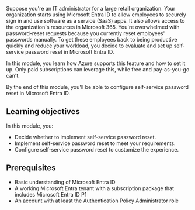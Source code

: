 Suppose you're an IT administrator for a large retail organization. Your organization starts using Microsoft Entra ID to allow employees to securely sign in and use software as a service (SaaS) apps. It also allows access to the organization's resources in Microsoft 365. You're overwhelmed with password-reset requests because you currently reset employees' passwords manually. To get these employees back to being productive quickly and reduce your workload, you decide to evaluate and set up self-service password reset in Microsoft Entra ID.

In this module, you learn how Azure supports this feature and how to set it up. Only paid subscriptions can leverage this, while free and pay-as-you-go can't.

By the end of this module, you'll be able to configure self-service password reset in Microsoft Entra ID.

## Learning objectives

In this module, you:

- Decide whether to implement self-service password reset.
- Implement self-service password reset to meet your requirements.
- Configure self-service password reset to customize the experience.

## Prerequisites

- Basic understanding of Microsoft Entra ID
- A working Microsoft Entra tenant with a subscription package that includes Microsoft Entra ID P1
- An account with at least the Authentication Policy Administrator role
